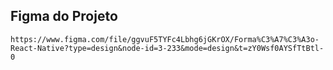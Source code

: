 ## Figma do Projeto

```
https://www.figma.com/file/ggvuF5TYFc4Lbhg6jGKrOX/Forma%C3%A7%C3%A3o-React-Native?type=design&node-id=3-233&mode=design&t=zY0Wsf0AYSfTtBtl-0
```
